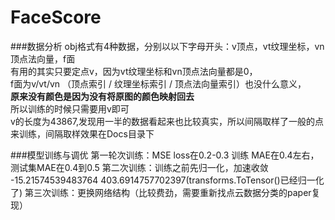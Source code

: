# FaceScore
###数据分析
obj格式有4种数据，分别以以下字母开头：v顶点，vt纹理坐标，vn顶点法向量，f面  
有用的其实只要定点v，因为vt纹理坐标和vn顶点法向量都是0，  
f面为v/vt/vn （顶点索引 / 纹理坐标索引 / 顶点法向量索引）也没什么意义，  
**原来没有颜色是因为没有将原图的颜色映射回去**  
所以训练的时候只需要用v即可  
v的长度为43867,发现用一半的数据看起来也比较真实，所以间隔取样了一般的点来训练，间隔取样效果在Docs目录下  

###模型训练与调优
第一轮次训练：MSE loss在0.2-0.3 训练 MAE在0.4左右， 测试集MAE在0.4到0.5
第二次训练：训练之前先归一化，加速收敛 -15.21574539483764 403.6914757702397(transforms.ToTensor()已经归一化了)
第三次训练：更换网络结构（比较费劲，需要重新找点云数据分类的paper复现）